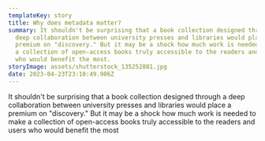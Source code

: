 ```yaml
---
templateKey: story
title: Why does metadata matter?
summary: I﻿t shouldn't be surprising that a book collection designed through a
  deep collaboration between university presses and libraries would place a
  premium on "discovery." But it may be a shock how much work is needed to make
  a collection of open-access books truly accessible to the readers and users
  who would benefit the most.
storyImage: assets/shutterstock_135252881.jpg
date: 2023-04-23T23:10:49.986Z
---
```

I﻿t shouldn't be surprising that a book collection designed through a deep collaboration between university presses and libraries would place a premium on "discovery." But it may be a shock how much work is needed to make a collection of open-access books truly accessible to the readers and users who would benefit the most